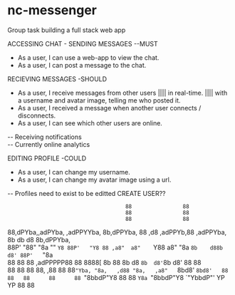 # nc-messenger

Group task building a full stack web app


ACCESSING CHAT - SENDING MESSAGES
--MUST
- As a user, I can use a web-app to view the chat.
- As a user, I can post a message to the chat.

RECIEVING MESSAGES
-SHOULD
- As a user, I receive messages from other users |||| in real-time. |||| with a username and avatar image, telling me who posted it.
- As a user, I received a message when another user connects / disconnects.
- As a user, I can see which other users are online.

-- Receiving notifications  
-- Currently online analytics

EDITING PROFILE
-COULD
- As a user, I can change my username.
- As a user, I can change my avatar image using a url.

-- Profiles need to exist to be editted
CREATE USER??


                                         88                88                                             
                                         88                88                                             
                                         88                88                                             
88,dPYba,,adPYba,  ,adPPYYba, 8b,dPPYba, 88   ,d8  ,adPPYb,88  ,adPPYba,  8b      db      d8 8b,dPPYba,   
88P'   "88"    "8a ""     `Y8 88P'   "Y8 88 ,a8"  a8"    `Y88 a8"     "8a `8b    d88b    d8' 88P'   `"8a  
88      88      88 ,adPPPPP88 88         8888[    8b       88 8b       d8  `8b  d8'`8b  d8'  88       88  
88      88      88 88,    ,88 88         88`"Yba, "8a,   ,d88 "8a,   ,a8"   `8bd8'  `8bd8'   88       88  
88      88      88 `"8bbdP"Y8 88         88   `Y8a `"8bbdP"Y8  `"YbbdP"'      YP      YP     88       88  

